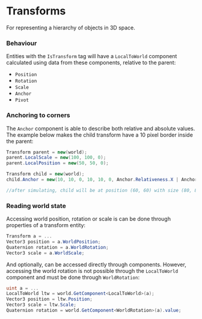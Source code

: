 # Transforms

For representing a hierarchy of objects in 3D space.

### Behaviour

Entities with the `IsTransform` tag will have a `LocalToWorld` component calculated
using data from these components, relative to the parent:
* `Position`
* `Rotation`
* `Scale`
* `Anchor`
* `Pivot`

### Anchoring to corners

The `Anchor` component is able to describe both relative and absolute values. The example
below makes the child transform have a 10 pixel border inside the parent:
```cs
Transform parent = new(world);
parent.LocalScale = new(100, 100, 0);
parent.LocalPosition = new(50, 50, 0);

Transform child = new(world);
child.Anchor = new(10, 10, 0, 10, 10, 0, Anchor.Relativeness.X | Anchor.Relativeness.Y);

//after simulating, child will be at position (60, 60) with size (80, 80)
```

### Reading world state

Accessing world position, rotation or scale is can be done through properties of a transform
entity:
```cs
Transform a = ...
Vector3 position = a.WorldPosition;
Quaternion rotation = a.WorldRotation;
Vector3 scale = a.WorldScale;
```

And optionally, can be accessed directly through components. However, accessing
the world rotation is not possible through the `LocalToWorld` component and must
be done through `WorldRotation`:
```cs
uint a = ...
LocalToWorld ltw = world.GetComponent<LocalToWorld>(a);
Vector3 position = ltw.Position;
Vector3 scale = ltw.Scale;
Quaternion rotation = world.GetComponent<WorldRotation>(a).value;
```